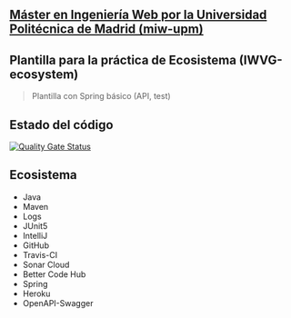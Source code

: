 ## [Máster en Ingeniería Web por la Universidad Politécnica de Madrid (miw-upm)](http://miw.etsisi.upm.es)
## Plantilla para la práctica de Ecosistema (IWVG-ecosystem)
> Plantilla con Spring básico (API, test) 

## Estado del código
[![Quality Gate Status](https://sonarcloud.io/api/project_badges/measure?project=ibonbio%3Aecosystem-demo&metric=alert_status)](https://sonarcloud.io/dashboard?id=ibonbio%3Aecosystem-demo)

## Ecosistema
* Java
* Maven
* Logs
* JUnit5
* IntelliJ
* GitHub
* Travis-CI
* Sonar Cloud
* Better Code Hub
* Spring
* Heroku
* OpenAPI-Swagger
